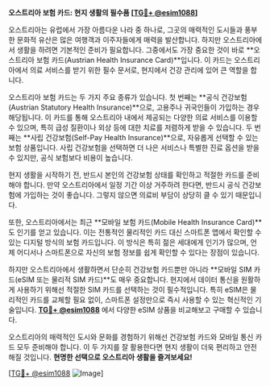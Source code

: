 **오스트리아 보험 카드: 현지 생활의 필수품 [[TG💪+ @esim1088](https://t.me/s/esim1088)]**

오스트리아는 유럽에서 가장 아름다운 나라 중 하나로, 그곳의 매력적인 도시들과 풍부한 문화적 유산은 많은 여행객과 이주자들에게 매력을 발산합니다. 하지만 오스트리아에서 생활을 하려면 기본적인 준비가 필요합니다. 그중에서도 가장 중요한 것이 바로 **오스트리아 보험 카드(Austrian Health Insurance Card)**입니다. 이 카드는 오스트리아에서 의료 서비스를 받기 위한 필수 문서로, 현지에서 건강 관리에 있어 큰 역할을 합니다.

오스트리아 보험 카드는 두 가지 주요 종류가 있습니다. 첫 번째는 **공식 건강보험(Austrian Statutory Health Insurance)**으로, 고용주나 귀국인들이 가입하는 경우 해당됩니다. 이 카드를 통해 오스트리아 내에서 제공되는 다양한 의료 서비스를 이용할 수 있으며, 특히 급성 질환이나 외상 등에 대한 치료를 저렴하게 받을 수 있습니다. 두 번째는 **사립 건강보험(Self-Pay Health Insurance)**으로, 자유롭게 선택할 수 있는 보험 상품입니다. 사립 건강보험을 선택하면 더 나은 서비스나 특별한 진료 옵션을 받을 수 있지만, 공식 보험보다 비용이 높습니다.

현지 생활을 시작하기 전, 반드시 본인의 건강보험 상태를 확인하고 적절한 카드를 준비해야 합니다. 만약 오스트리아에서 일정 기간 이상 거주하려 한다면, 반드시 공식 건강보험에 가입하는 것이 좋습니다. 그렇지 않으면 의료비 부담이 상당히 클 수 있기 때문입니다.

또한, 오스트리아에서는 최근 **모바일 보험 카드(Mobile Health Insurance Card)**도 인기를 얻고 있습니다. 이는 전통적인 물리적인 카드 대신 스마트폰 앱에서 확인할 수 있는 디지털 방식의 보험 카드입니다. 이 방식은 특히 젊은 세대에게 인기가 많으며, 언제 어디서나 스마트폰으로 자신의 보험 정보를 쉽게 확인할 수 있다는 장점이 있습니다.

하지만 오스트리아에서 생활하면서 단순히 건강보험 카드뿐만 아니라 **모바일 SIM 카드(eSIM 또는 물리적 SIM 카드)**도 매우 중요합니다. 현지에서 데이터 통신을 원활하게 사용하기 위해선 적절한 SIM 카드를 선택하는 것이 필수적입니다. 특히 eSIM은 물리적인 카드를 교체할 필요 없이, 스마트폰 설정만으로 즉시 사용할 수 있는 혁신적인 기술입니다. **[TG💪+ @esim1088](https://t.me/s/esim1088)** 에서 다양한 eSIM 상품을 비교해보고 구매할 수 있습니다.

오스트리아의 매력적인 도시와 문화를 경험하기 위해선 건강보험 카드와 모바일 통신 카드 모두 준비해야 합니다. 이 두 가지를 잘 활용한다면 현지 생활이 더욱 편리하고 안전해질 것입니다. **현명한 선택으로 오스트리아 생활을 즐겨보세요!** 

[[TG💪+ @esim1088](https://t.me/s/esim1088) ![Image](https://i.postimg.cc/Y0z9fWf4/image.png)]